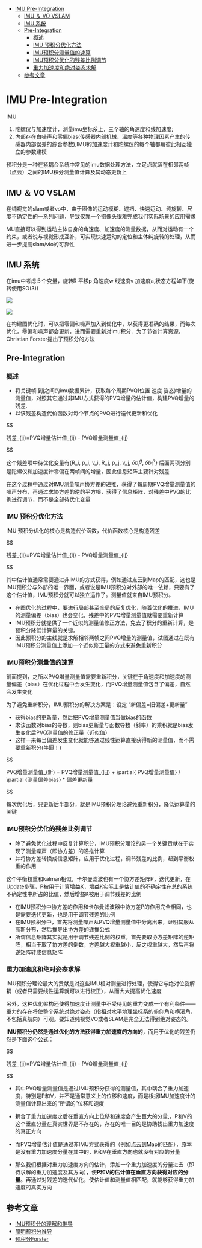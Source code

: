 - [IMU Pre-Integration](#imu-pre-integration)
  - [IMU ＆ VO VSLAM](#imu--vo-vslam)
  - [IMU 系统](#imu-系统)
  - [Pre-Integration](#pre-integration)
    - [概述](#概述)
    - [IMU 预积分优化方法](#imu-预积分优化方法)
    - [IMU预积分测量值的速算](#imu预积分测量值的速算)
    - [IMU预积分优化的残差比例调节](#imu预积分优化的残差比例调节)
    - [重力加速度和绝对姿态求解](#重力加速度和绝对姿态求解)
  - [参考文章](#参考文章)

# IMU Pre-Integration

IMU
1. 陀螺仪与加速度计，测量imu坐标系上，三个轴的角速度和线加速度;
2. 内部存在白噪声和零偏bias(传感器内部机械、温度等各种物理因素产生的传感器内部误差的综合参数),IMU的加速度计和陀螺仪的每个轴都用彼此相互独立的参数建模

预积分是一种在紧耦合系统中常见的imu数据处理方法，立足点就落在相邻两帧（点云）之间的IMU积分测量值计算及其动态更新上

## IMU ＆ VO VSLAM

在纯视觉的slam或者vo中，由于图像的运动模糊、遮挡、快速运动、纯旋转、尺度不确定性的一系列问题，导致仅靠一个摄像头很难完成我们实际场景的应用需求

MU直接可以得到运动主体自身的角速度、加速度的测量数据，从而对运动有一个约束，或者说与视觉形成互补，可实现快速运动的定位和主体纯旋转的处理，从而进一步提高slam/vio的可靠性

## IMU 系统

在imu中考虑５个变量，旋转R 平移p 角速度w 线速度v 加速度a,状态方程如下(旋转使用SO(3))

![](./img/imu_preintegration/img1.png)

![](./img/imu_preintegration/img2.png)

在构建图优化时，可以把零偏和噪声加入到优化中，以获得更准确的结果，而每次优化，零偏和噪声都会更新，进而需要重新对imu积分．为了节省计算资源，Christian Forster提出了预积分的方法

## Pre-Integration

### 概述

- 将关键帧i到j之间的imu数据累计，获取每个周期PVQ(位置 速度 姿态)增量的测量值，对照其它通过非IMU方式获得的PVQ增量的估计值，构建PVQ增量的残差.
- 以该残差构造代价函数对每个节点的PVQ进行迭代更新和优化

$$

残差_{ij}=PVQ增量估计值_{ij} - PVQ增量测量值_{ij}

$$

这个残差项中待优化变量有{R_i, p_i, v_i, R_j, p_j, v_j, $\delta {b_i}^g$, $\delta {b_i}^a$} 后面两项分别是陀螺仪和加速度计零偏在两帧间的增量，因此信息矩阵主要针对残差

在这个过程中通过对IMU测量噪声协方差的递推，获得了每周期PVQ增量测量值的噪声分布，再通过求协方差的逆的平方根，获得了信息矩阵，对残差中PVQ的比例进行调节，而不是全部待优化变量

### IMU 预积分优化方法

IMU 预积分优化的核心是构造代价函数，代价函数核心是构造残差

$$

残差_{ij}=PVQ增量估计值_{ij} - PVQ增量测量值_{ij}

$$

其中估计值通常需要通过非IMU的方式获得，例如通过点云到Map的匹配，这也是IMU预积分与外部的唯一界面，或者说是IMU预积分对外部的唯一依赖，只要有了这个估计值，IMU预积分就可以独立运作了。测量值就来自IMU预积分。

- 在图优化的过程中，要进行局部甚至全局的反复优化，随着优化的推进，IMU的测量偏差（bias）也会变化，残差中的PVQ增量测量值就需要重新计算
- IMU预积分就提供了一个近似的测量值修正方法，免去了积分的重新计算，是预积分降低计算量的关键。
- 因此预积分的主线就是求解相邻两帧之间PVQ增量的测量值，试图通过在既有IMU预积分测量值上添加一个近似修正量的方式来避免重新积分

### IMU预积分测量值的速算

前面提到，之所以PVQ增量测量值需要重新积分，关键在于角速度和加速度的测量偏差（bias）在优化过程中会发生变化，而PVQ增量测量值包含了偏差，自然会发生变化

为了避免重新积分，IMU预积分的解决方案是：设定 “新偏差=旧偏差+更新量”
- 获得bias的更新量，然后把PVQ增量测量值当做bias的函数
- 求该函数对bias的导数，则bias更新量与函数导数（斜率）的乘积就是bias发生变化后PVQ测量值的修正量（近似值）
- 这样一来每当偏差发生变化就能够通过线性运算直接获得新的测量值，而不需要重新积分(牛逼！)

$$

PVQ增量测量值_(新) = PVQ增量测量值_(旧) + \partial{ PVQ增量测量值} / \partial {测量偏差bias} * 偏差更新量

$$

每次优化后，只更新后半部分，就是IMU预积分理论避免重新积分，降低运算量的关键

### IMU预积分优化的残差比例调节

- 除了避免优化过程中反复计算积分，IMU预积分理论的另一个关键贡献在于实现了测量噪声（即协方差）的递推计算
- 并将协方差转换成信息矩阵，应用于优化过程，调节残差的比例，起到平衡权重的作用

这个平衡权重和kalman相似，卡尔曼滤波也有一个协方差矩阵P，迭代更新，在Update步骤，P被用于计算增益K，增益K实际上是估计值的不确定性在总的系统不确定性中所占的比值，然后增益K被用于调节残差的比例

- 在IMU预积分中协方差的作用和卡尔曼滤波器中协方差P的作用完全相同，也是需要迭代更新，也是用于调节残差的比例
- 在IMU预积分中，首先将测量噪声从PVQ增量测量值中分离出来，证明其服从高斯分布，然后推导出协方差的递推公式
- 所谓信息矩阵其实就是用于调节残差比例的权重，首先要取协方差矩阵的逆矩阵，相当于取了协方差的倒数，方差越大权重越小，反之权重越大，然后再将逆矩阵转成信息矩阵

### 重力加速度和绝对姿态求解

IMU预积分理论最大的贡献是对这些IMU相对测量进行处理，使得它与绝对位姿解耦（或者只需要线性运算就可以进行校正），从而大大提高优化速度

另外，这种优化架构还使得加速度计测量中不受待见的重力变成一个有利条件——重力的存在将使整个系统对绝对姿态（指相对水平地理坐标系的俯仰角和横滚角，不包括真航向）可观。要知道纯视觉VO或者SLAM是完全无法得到绝对姿态的。

**IMU预积分仍然是通过优化的方法获得重力加速度的方向的**，而用于优化的残差仍然是下面这个公式：

$$

残差_{ij}=PVQ增量估计值_{ij} - PVQ增量测量值_{ij}

$$

- 其中PVQ增量测量值是通过IMU预积分获得的测量值，其中耦合了重力加速度，特别是P和V，并不是通常意义上的位移和速度，而是根据IMU加速度计的测量值计算出来的“所谓的”位移和速度
- 耦合了重力加速度之后在垂直方向上位移和速度会产生巨大的分量,，P和V的这个垂直分量在真实世界是不存在的，存在的唯一目的是协助找出重力加速度的真正方向
- 而PVQ增量估计值是通过非IMU方式获得的（例如点云到Map的匹配），原本是没有重力加速度分量在其中的，P和V在垂直方向也就没有对应的分量

- 那么我们根据对重力加速度方向的估计，添加一个重力加速度的分量进去（即待求解的重力加速度及其方向），使**P和V的估计值在垂直方向获得对应的分量**。再通过对残差的迭代优化，使估计值和测量值相匹配，就能够获得重力加速度的真实方向

## 参考文章

- [IMU预积分的理解和推导](https://zhuanlan.zhihu.com/p/473227932)
- [简明预积分推导](https://zhuanlan.zhihu.com/p/388859808)
- [预积分Forster](https://zhuanlan.zhihu.com/p/635496502)
